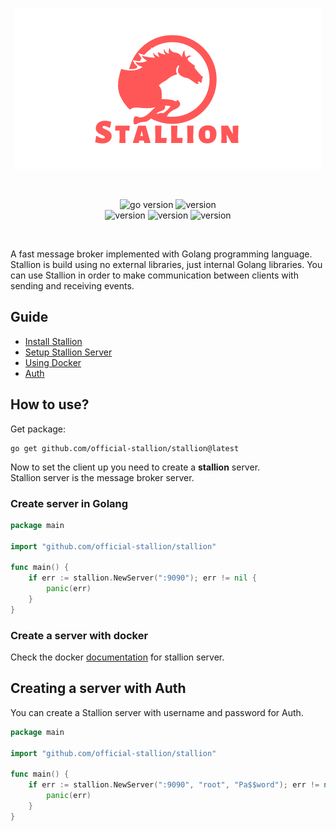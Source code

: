 <p align="center">
<img src=".github/assets/logo.png" alt="logo" />
</p>

<br />

<p align="center">
	<img src="https://img.shields.io/badge/Golang-1.19-66ADD8?style=for-the-badge&logo=go" alt="go version" />
	<img src="https://img.shields.io/badge/Version-1.3.0-red?style=for-the-badge&logo=github" alt="version" /><br />
	<img src="https://img.shields.io/badge/MacOS-black?style=for-the-badge&logo=apple" alt="version" />
	<img src="https://img.shields.io/badge/Linux-white?style=for-the-badge&logo=linux" alt="version" />
	<img src="https://img.shields.io/badge/Windows-blue?style=for-the-badge&logo=windows" alt="version" />
</p>

<br />

A fast message broker implemented with Golang programming language. 
Stallion is build using no external libraries, just internal Golang libraries.
You can use Stallion in order to make communication between clients with sending and 
receiving events.

## Guide

- [Install Stallion](#how-to-use)
- [Setup Stallion Server](#create-server-in-golang)
- [Using Docker](#create-a-server-with-docker)
- [Auth](#creating-a-server-with-auth)

## How to use?

Get package:

```shell
go get github.com/official-stallion/stallion@latest
```

Now to set the client up you need to create a **stallion** server.<br />
Stallion server is the message broker server.

### Create server in Golang

```go
package main

import "github.com/official-stallion/stallion"

func main() {
	if err := stallion.NewServer(":9090"); err != nil {
		panic(err)
	}
}
```

### Create a server with docker

Check the docker [documentation](https://github.com/official-stallion/stable) for stallion server.

## Creating a server with Auth

You can create a Stallion server with username and password for Auth.
```go
package main

import "github.com/official-stallion/stallion"

func main() {
	if err := stallion.NewServer(":9090", "root", "Pa$$word"); err != nil {
		panic(err)
	}
}
```
